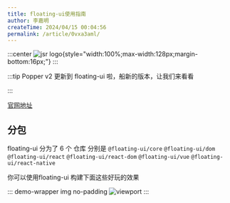 ```yaml
---
title: floating-ui使用指南
author: 李嘉明
createTime: 2024/04/15 00:04:56
permalink: /article/0vxa3aml/
---
```


:::center
![jsr logo](/images/frame/floating-ui.png){style="width:100%;max-width:128px;margin-bottom:16px;"}
:::

:::tip
Popper v2 更新到 floating-ui 啦，船新的版本，让我们来看看

:::

[官网地址](https://floating-ui.com/docs/migration)

## 分包

floating-ui 分为了 6 个 仓库  分别是 `@floating-ui/core` `@floating-ui/dom` `@floating-ui/react` `@floating-ui/react-dom` `@floating-ui/vue` `@floating-ui/react-native`


你可以使用floating-ui 构建下面这些好玩的效果


::: demo-wrapper img no-padding
![viewport](/images/frame/floating.png)
:::
